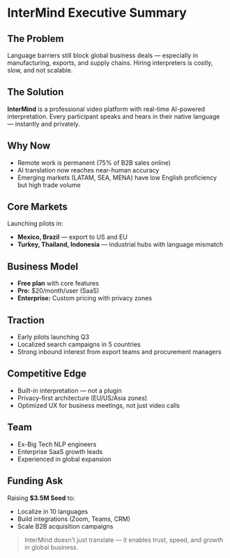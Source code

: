 # InterMind Executive Summary

## The Problem

Language barriers still block global business deals — especially in manufacturing, exports, and supply chains. Hiring interpreters is costly, slow, and not scalable.

## The Solution

**InterMind** is a professional video platform with real-time AI-powered interpretation. Every participant speaks and hears in their native language — instantly and privately.

## Why Now

- Remote work is permanent (75% of B2B sales online)
- AI translation now reaches near-human accuracy
- Emerging markets (LATAM, SEA, MENA) have low English proficiency but high trade volume

## Core Markets

Launching pilots in:

- **Mexico, Brazil** — export to US and EU
- **Turkey, Thailand, Indonesia** — industrial hubs with language mismatch

## Business Model

- **Free plan** with core features
- **Pro:** \$20/month/user (SaaS)
- **Enterprise:** Custom pricing with privacy zones

## Traction

- Early pilots launching Q3
- Localized search campaigns in 5 countries
- Strong inbound interest from export teams and procurement managers

## Competitive Edge

- Built-in interpretation — not a plugin
- Privacy-first architecture (EU/US/Asia zones)
- Optimized UX for business meetings, not just video calls

## Team

- Ex-Big Tech NLP engineers
- Enterprise SaaS growth leads
- Experienced in global expansion

## Funding Ask

Raising **\$3.5M Seed** to:

- Localize in 10 languages
- Build integrations (Zoom, Teams, CRM)
- Scale B2B acquisition campaigns

> InterMind doesn’t just translate — it enables trust, speed, and growth in global business.
